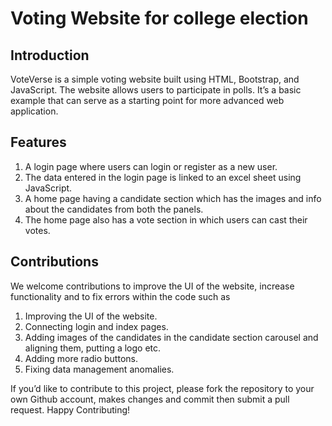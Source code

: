 # Voting Website for college election

## Introduction

VoteVerse is a simple voting website built using HTML, Bootstrap, and
JavaScript. The website allows users to participate in polls. It’s a
basic example that can serve as a starting point for more advanced web
application.

## Features

1. A login page where users can login or register as a new user. 
2. The data entered in the login page is linked to an excel sheet using
   JavaScript.
3. A home page having a candidate section which has the
   images and info about the candidates from both the panels.
4. The home page also has a vote section in which users can cast their votes.

## Contributions

We welcome contributions to improve the UI of the website, increase
functionality and to fix errors within the code such as

1. Improving the UI of the website.
2. Connecting login and index pages.
3. Adding images of the candidates in the candidate section carousel and aligning them, putting a logo etc.
4. Adding more radio buttons.
5. Fixing data management anomalies.


If you’d like to contribute to this project, please fork the repository to your own
Github account, makes changes and commit then submit a pull request. Happy Contributing!
